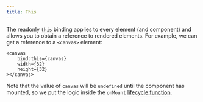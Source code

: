 ```yaml
---
title: This
---
```


The readonly [`this`]($docs#template-syntax-element-directives-bind-this) binding applies to every element (and component) and allows you to obtain a reference to rendered elements. For example, we can get a reference to a `<canvas>` element:

```svelte
<canvas
	bind:this={canvas}
	width={32}
	height={32}
></canvas>
```

Note that the value of `canvas` will be `undefined` until the component has mounted, so we put the logic inside the `onMount` [lifecycle function](/tutorial/onmount).
